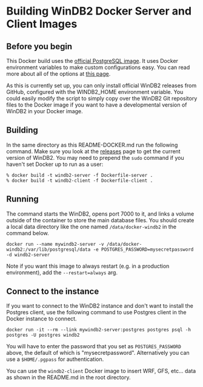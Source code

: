 # Building WinDB2 Docker Server and Client Images

## Before you begin
This Docker build uses the [official PostgreSQL image](https://hub.docker.com/_/postgres/). It uses Docker environment variables to make custom configurations easy. You can read more about all of the options at [this page](https://hub.docker.com/_/postgres/).

As this is currently set up, you can only install official WinDB2 releases from GitHub, configured with the WINDB2_HOME environment variable. You could easily modify the script to simply copy over the WinDB2 Git repository files to the Docker image if you want to have a developmental version of WinDB2 in your Docker image.

## Building
In the same directory as this README-DOCKER.md run the following command.  Make sure you look at the [releases](https://github.com/sailorsenergy/windb2/releases) page to get the current version of WinDB2. You may need to prepend the `sudo` command if you haven't set Docker up to run as a user:

```shell
% docker build -t windb2-server -f Dockerfile-server .
% docker build -t windb2-client -f Dockerfile-client .
```

## Running
The command starts the WinDB2, opens port 7000 to it, and links a volume outside of the container to store the main database files. You should create a local data directory like the one named `/data/docker-windb2` in the command below.

```shell
docker run --name mywindb2-server -v /data/docker-windb2:/var/lib/postgresql/data -e POSTGRES_PASSWORD=mysecretpassword -d windb2-server
```
Note if you want this image to always restart (e.g. in a production environment), add the `--restart=always` arg.

## Connect to the instance
If you want to connect to the WinDB2 instance and don't want to install the Postgres client, use the following command to use Postgres client in the Docker instance to connect.

```shell
docker run -it --rm --link mywindb2-server:postgres postgres psql -h postgres -U postgres windb2
```

You will have to enter the password that you set as `POSTGRES_PASSWORD` above, the default of which is "mysecretpassword". Alternatively you can use a `$HOME/.pgpass` for authentication.

You can use the `windb2-client` Docker image to insert WRF, GFS, etc... data as shown in the README.md in the root directory.
